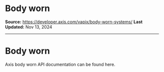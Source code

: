 # Body worn

**Source:** https://developer.axis.com/vapix/body-worn-systems/
**Last Updated:** Nov 13, 2024

---

# Body worn

Axis body worn API documentation can be found here.

